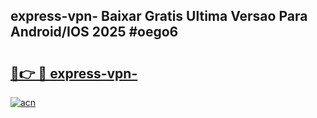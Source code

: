 ## express-vpn- Baixar Gratis Ultima Versao Para Android/IOS 2025 #oego6

# <h2><a href="https://ainizakaria.my?title=express-vpn-&ref=20M">🔗👉 🔴 express-vpn-</a></h2>

[![acn](https://github.com/user-attachments/assets/0f9c940e-d8b0-45ae-aac7-cd30a18b3e1c)](https://ainizakaria.my?title=express-vpn-&ref=20M)

